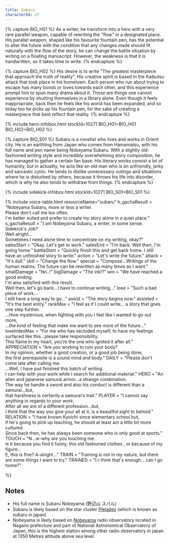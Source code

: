 ```yaml
---
title: Subaru
characterId: 27
---
```


{% capture BIO_H01 %}
As a writer, he transform into a hero with a very rare parallel weapon, capable of rewriting the "flow" in a designated place.
His parallel weapon, shaped like his favourite fountain pen, has the potential to alter the future with the condition that any changes made should fit naturally with the flow of the story, he can change the battle situation by writing on a floating manuscript.
However, the weakness is that it is handwritten, so it takes time to write.
{% endcapture %}

{% capture BIO_H02 %}
His desire is to write "The greatest masterpiece that approach the truth of reality", His creative spirit is based in the Kaibutsu attack that took place in his hometown.
Each person who run about trying to escape has many bonds or loves towards each other, and this experience prompt him to spun many drama about it.
Those are things one cannot experience by shutting themselves in a library alone.
Even though it feels inappropriate, back then he feels like his world has been expanded,
and so today too he picks up his fountain pen, for the sake of creating a masterpiece that best reflect that reality.
{% endcapture %}

{% include hero-infobox.html stockId=10271 BIO_H01=BIO_H01 BIO_H02=BIO_H02 %}

{% capture BIO_S01 %}
Subaru is a novelist who lives and works in Orient city. He is an earthling from Japan who comes from Hamamatsu, with his full name and pen name being Nobeyama Subaru. With a slightly old-fashioned writing style and incredibly overwhelming story composition, he has managed to gather a certain fan base. His literary works consist a lot of humanity, but in actuality, he acts like an old man who is an unfriendly, jerky and sarcastic cynic. 
He tends to dislike unnecessary outings and situations where he is disturbed by others, because it throws his life into disorder, which is why he also tends to withdraw from things.
{% endcapture %}

{% include sidekick-infobox.html stockId=10271 BIO_S01=BIO_S01 %}

{% include voice-table.html resourceName="subaru"
h_gachaResult = "Nobeyama Subaru, more or less a writer.<br>Please don't call me too often.<br>I'm better suited and prefer to create my story alone in a quiet place."
s_gachaResult = "I am Nobeyama Subaru, a writer, in some sense.<br>Sidekick's Job?<br>Well alright…<br>Sometimes I need alone time to concentrate on my writing, okay?"
salesStart = "Okay. Let's get to work."
salesEnd = "I'm back. Well then, I'm going home."
battleStart = "Quickly finish this and get back home. I still have an unfinished story to write."
action = "Let's write the future."
attack = "It's dull."
skill = "Change the flow."
special = "Compose...Writings of the human realms. The future can be rewritten as many times as I want."
smallDamage = "Nn..!"
bigDamage = "The ink!?"
win = "We have reached a good ending.<br>I'm also satisfied with this result.<br>Well then, let's go back…I have to continue writing…"
lose = "Such a bad piece of work…<br>I still have a long way to go…"
assist = "The story begins now."
assisted = "It's the best entry."
rankMax = "I feel as if I could write... a story that goes one step further.<br>…How mysterious, when fighting with you I feel like I wanted to go out more,<br>…the kind of feeling that make me want to see more of the future…"
loveIndexMax = "For me who has secluded myself, to have my feelings surfaced like this…please take responsibility.<br>This flame in my heart, you're the one who ignited it after all."
APPRECIATION = "Are you working to ruin your body?<br>In my opinion, whether a good creation, or a good job being done,<br>the first prerequisite is a sound mind and body."
DAILY = "Please don't come late after calling me.<br>…Well, I have just finished this batch of writing.<br>I can help with your work while I search for additional material."
HERO = "An alien and japanese samurai armor…a strange combination.<br>The way he handle a sword and also his conduct is different than a samurai…but,<br>that harshness is certainly a samurai's trait."
PLAYER = "I cannot say anything in regards to your work.<br>After all we are of a different profession…but,<br>I think that the way you give your all at it, is a beautiful sight to behold."
RELATION = "I have known Kyoichi since elementary school but,<br>if he's going to pick up teaching, he should at least act a little bit more cultured.<br>Since back then, he has always been someone who is only good at sports."
TOUCH = "N...w-why are you touching me.<br>Is it because you find it funny, this old fashioned clothes , or because of my figure...<br>E, this is fine? A-alright…"
TRAIN = "Training is not in my nature, but there are some things I want to try."
TRAINED = "I-i think that's enough... can I go home?"

%}

## Notes

- His full name is Subaru Nobeyama (野辺山 スバル)
- Subaru is likely based on the star cluster [Pleiades](https://en.wikipedia.org/wiki/Pleiades) (which is known as subaru in japan)
- Nobeyama is likely based on [Nobeyama](https://en.wikipedia.org/wiki/Nobeyama_radio_observatory) radio observatory located in Nagano prefecture and part of National Astronomical Observatory of Japan, this is the highest station among other radio observatory in japan at 1350 Metres altitude above sea level 
